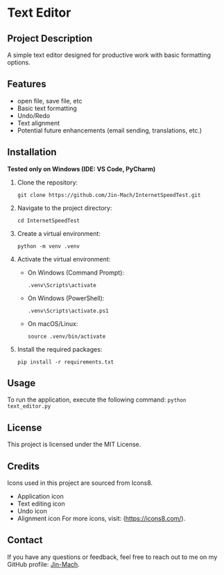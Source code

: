 # Text Editor

## Project Description
A simple text editor designed for productive work with basic formatting options.

## Features
- open file, save file, etc
- Basic text formatting
- Undo/Redo
- Text alignment
- Potential future enhancements (email sending, translations, etc.)

## Installation
**Tested only on Windows (IDE: VS Code, PyCharm)**
1. Clone the repository:
    ```
    git clone https://github.com/Jin-Mach/InternetSpeedTest.git
    ```

2. Navigate to the project directory:
    ```
    cd InternetSpeedTest
    ```

3. Create a virtual environment:
    ```
    python -m venv .venv
    ```

4. Activate the virtual environment:

   - On Windows (Command Prompt):
     ```
     .venv\Scripts\activate
     ```
   - On Windows (PowerShell):
     ```
     .venv\Scripts\activate.ps1
     ```
   - On macOS/Linux:
     ```
     source .venv/bin/activate
     ```

5. Install the required packages:
    ```
    pip install -r requirements.txt
    ```

## Usage
To run the application, execute the following command:
    ```
    python text_editor.py
    ```

## License
This project is licensed under the MIT License.

## Credits
Icons used in this project are sourced from Icons8.

- Application icon
- Text editing icon
- Undo icon
- Alignment icon
For more icons, visit: (https://icons8.com/).

## Contact
If you have any questions or feedback,
feel free to reach out to me on my GitHub profile: [Jin-Mach](https://github.com/Jin-Mach).